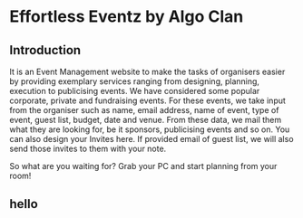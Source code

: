 # Effortless Eventz by Algo Clan
## Introduction
 It is an Event Management website to make the tasks of organisers easier by providing exemplary services ranging from designing, planning, execution to publicising events.
 We have considered some popular corporate, private and fundraising events. For these events, we take input from the organiser such as name, email address, name of event, type of event, guest list, budget, date and venue. From these data, we mail them what they are looking for, be it sponsors, publicising events and so on. You can also design your Invites here. If provided email of guest list, we will also send those invites to them with your note.
 
 So what are you waiting for? Grab your PC and start planning from your room!
 
 ## hello
